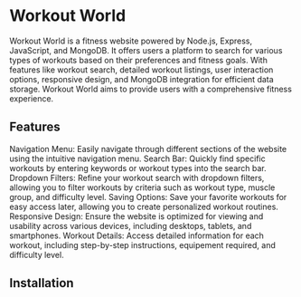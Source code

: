 # Workout World

Workout World is a fitness website powered by Node.js, Express, JavaScript, and MongoDB. 
It offers users a platform to search for various types of workouts based on their preferences and fitness goals.
With features like workout search, detailed workout listings, user interaction options, responsive design, and 
MongoDB integration for efficient data storage. Workout World aims to provide users with a comprehensive fitness experience. 

## Features
Navigation Menu: Easily navigate through different sections of the website using the intuitive navigation menu.
Search Bar: Quickly find specific workouts by entering keywords or workout types into the search bar.
Dropdown Filters: Refine your workout search with dropdown filters, allowing you to filter workouts by criteria such as workout type, muscle group, and difficulty level.
Saving Options: Save your favorite workouts for easy access later, allowing you to create personalized workout routines.
Responsive Design: Ensure the website is optimized for viewing and usability across various devices, including desktops, tablets, and smartphones.
Workout Details: Access detailed information for each workout, including step-by-step instructions, equipement required, and difficulty level.

## Installation


